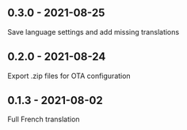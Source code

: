## 0.3.0 - 2021-08-25

Save language settings and add missing translations
## 0.2.0 - 2021-08-24

Export .zip files for OTA configuration
## 0.1.3 - 2021-08-02

Full French translation